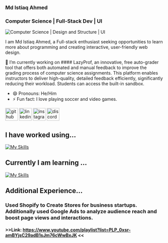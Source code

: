 ### Md Istiaq Ahmed
### Computer Science | Full-Stack Dev | UI 
![Computer Science | Design and Structure | UI ](https://pbs.twimg.com/media/GY2UHBFXYAUQ_Yg?format=jpg&name=900x900)

I am Md Istiaq Ahmed, a Full-stack enthusiast seeking opportunities to learn more about programming and creating interactive, user-friendly web design.

🔭 I’m currently working on #### LazyProf, an innovative, free auto-grader tool that offers both automated and manual feedback to improve the grading process of computer science assignments. This platform enables instructors to deliver high-quality, detailed feedback efficiently, significantly reducing their workload. Students can access the built-in sandbox.  

- 😄 Pronouns: He/Him 
- ⚡ Fun fact: I love playing soccer and video games.

[<img src='https://cdn.jsdelivr.net/npm/simple-icons@3.0.1/icons/github.svg' alt='github' height='40'>](https://github.com/iafiti)  [<img src='https://cdn.jsdelivr.net/npm/simple-icons@3.0.1/icons/linkedin.svg' alt='linkedin' height='40'>](https://www.linkedin.com/in/www.linkedin.com/in/ahmedmdistiaq/)  [<img src='https://cdn.jsdelivr.net/npm/simple-icons@3.0.1/icons/instagram.svg' alt='instagram' height='40'>](https://www.instagram.com/ifti._/)  [<img src='https://cdn.jsdelivr.net/npm/simple-icons@3.0.1/icons/discord.svg' alt='discord' height='40'>](_istiaq)  

## I have worked using...

[![My Skills](https://skillicons.dev/icons?i=java,cpp,c,python,linux,html,javascript,css,docker,figma&perline=20)](https://skillicons.dev)

## Currently I am learning ...

[![My Skills](https://skillicons.dev/icons?i=react,nextjs,cs&perline=10)](https://skillicons.dev)

## Additional Experience...

### Used Shopify to Create Stores for business startups. Additionally used Google Ads to analyze audience reach and boost page views and interactions.
#### >>Link: https://www.youtube.com/playlist?list=PLP_0xsr-amBYjsC29adB1sJm76cWwBxJK <<
